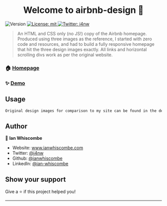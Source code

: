<h1 align="center">Welcome to airbnb-design 👋</h1>
<p>
  <img alt="Version" src="https://img.shields.io/badge/version-1.0-blue.svg?cacheSeconds=2592000" />
  <a href="#" target="_blank">
    <img alt="License: mit" src="https://img.shields.io/badge/License-mit-yellow.svg" />
  </a>
  <a href="https://twitter.com/i4nw" target="_blank">
    <img alt="Twitter: i4nw" src="https://img.shields.io/twitter/follow/i4nw.svg?style=social" />
  </a>
</p>

> An HTML and CSS only (no JS!) copy of the Airbnb homepage. Produced using three images as the reference, I started with zero code and resources, and had to build a fully responsive homepage that hit the three design images exactly. All links and horizontal scrolling divs work as per the original website.  

### 🏠 [Homepage](www.github.com)

### ✨ [Demo](www.netlify.com)

## Usage

```sh
Original design images for comparison to my site can be found in the designs folder.
```

## Author

👤 **Ian Whiscombe**

* Website: www.ianwhiscombe.com
* Twitter: [@i4nw](https://twitter.com/i4nw)
* Github: [@ianwhiscombe](https://github.com/ianwhiscombe)
* LinkedIn: [@ian-whiscombe](https://linkedin.com/in/ian-whiscombe)

## Show your support

Give a ⭐️ if this project helped you!

***
